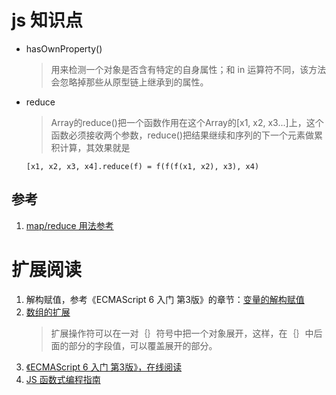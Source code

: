 # js 知识点
* hasOwnProperty()
    > 用来检测一个对象是否含有特定的自身属性；和 in 运算符不同，该方法会忽略掉那些从原型链上继承到的属性。
* reduce
    > Array的reduce()把一个函数作用在这个Array的[x1, x2, x3...]上，这个函数必须接收两个参数，reduce()把结果继续和序列的下一个元素做累积计算，其效果就是
    ```
    [x1, x2, x3, x4].reduce(f) = f(f(f(x1, x2), x3), x4)
    ```

## 参考
1. [map/reduce 用法参考](https://www.liaoxuefeng.com/wiki/001434446689867b27157e896e74d51a89c25cc8b43bdb3000/001435119854495d29b9b3d7028477a96ed74db95032675000)

# 扩展阅读
1. 解构赋值，参考《ECMAScript 6 入门 第3版》的章节：[变量的解构赋值](http://es6.ruanyifeng.com/#docs/destructuring)
1. [数组的扩展](http://es6.ruanyifeng.com/?search=%E6%89%A9%E5%B1%95%E6%93%8D%E4%BD%9C&x=7&y=9#docs/array)
    > 扩展操作符可以在一对｛｝符号中把一个对象展开，这样，在｛｝中后面的部分的字段值，可以覆盖展开的部分。
1. [《ECMAScript 6 入门 第3版》，在线阅读](http://es6.ruanyifeng.com/)
1. [JS 函数式编程指南](https://llh911001.gitbooks.io/mostly-adequate-guide-chinese/content/)
